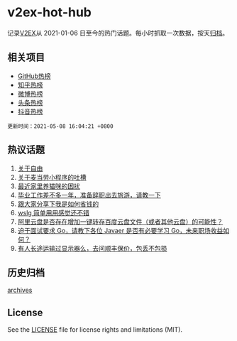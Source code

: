 # v2ex-hot-hub

 记录[V2EX](https://www.v2ex.com/)从 2021-01-06 日至今的热门话题。每小时抓取一次数据，按天[归档](archives)。
 
 ## 相关项目

- [GitHub热榜](https://github.com/lonnyzhang423/github-hot-hub)
- [知乎热榜](https://github.com/lonnyzhang423/zhihu-hot-hub)
- [微博热榜](https://github.com/lonnyzhang423/weibo-hot-hub)
- [头条热榜](https://github.com/lonnyzhang423/toutiao-hot-hub)
- [抖音热榜](https://github.com/lonnyzhang423/douyin-hot-hub)


 `更新时间：2021-05-08 16:04:21 +0800`

## 热议话题

1. [关于自由](https://www.v2ex.com/t/775584)
1. [关于麦当劳小程序的吐槽](https://www.v2ex.com/t/775565)
1. [最近家里养猫咪的困扰](https://www.v2ex.com/t/775462)
1. [毕业工作差不多一年，准备辞职出去旅游，请教一下](https://www.v2ex.com/t/775539)
1. [跟大家分享下我是如何省钱的](https://www.v2ex.com/t/775576)
1. [wslg 简单用用感觉还不错](https://www.v2ex.com/t/775471)
1. [阿里云盘是否存在增加一键转存百度云盘文件（或者其他云盘）的可能性？](https://www.v2ex.com/t/775566)
1. [迫于面试要求 Go，请教下各位 Javaer 是否有必要学习 Go，未来职场收益如何？](https://www.v2ex.com/t/775583)
1. [有人长途运输过显示器么，去问顺丰保价，包丢不包损](https://www.v2ex.com/t/775479)

## 历史归档

[archives](archives)

## License

See the [LICENSE](LICENSE) file for license rights and limitations (MIT).
